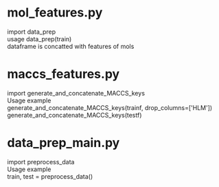 # mol_features.py
import data_prep  
usage data_prep(train)  
dataframe is concatted with features of mols

# maccs_features.py  
import generate_and_concatenate_MACCS_keys  
Usage example  
generate_and_concatenate_MACCS_keys(trainf, drop_columns=['HLM'])  
generate_and_concatenate_MACCS_keys(testf)

# data_prep_main.py   
import preprocess_data  
Usage example  
train, test = preprocess_data()  
